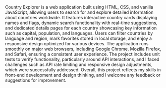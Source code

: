 Country Explorer is a web application built using HTML, CSS, and vanilla JavaScript, allowing users to search for and explore detailed information about countries worldwide. It features interactive country cards displaying names and flags, dynamic search functionality with real-time suggestions, and dedicated details pages for each country showcasing key information such as capital, population, and languages. Users can filter countries by language and region, mark favorites stored in local storage, and enjoy a responsive design optimized for various devices. The application runs smoothly on major web browsers, including Google Chrome, Mozilla Firefox, and Safari, ensuring a consistent user experience. The project includes unit tests to verify functionality, particularly around API interactions, and I faced challenges such as API rate limiting and responsive design adjustments, which were successfully addressed. Overall, this project reflects my skills in front-end development and design thinking, and I welcome any feedback or suggestions for improvement.
